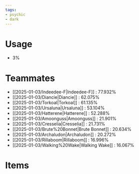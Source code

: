 ```yaml
---
tags:
- psychic
- dark
---
```

# Usage
- 3%
# Teammates
- [[2025-01-03/Indeedee-F|Indeedee-F]] : 77.932%
- [[2025-01-03/Diancie|Diancie]] : 62.075%
- [[2025-01-03/Torkoal|Torkoal]] : 61.135%
- [[2025-01-03/Ursaluna|Ursaluna]] : 53.104%
- [[2025-01-03/Hatterene|Hatterene]] : 52.288%
- [[2025-01-03/Amoonguss|Amoonguss]] : 21.901%
- [[2025-01-03/Cresselia|Cresselia]] : 21.731%
- [[2025-01-03/Brute%20Bonnet|Brute Bonnet]] : 20.634%
- [[2025-01-03/Archaludon|Archaludon]] : 20.272%
- [[2025-01-03/Rillaboom|Rillaboom]] : 16.996%
- [[2025-01-03/Walking%20Wake|Walking Wake]] : 16.067%
# Items